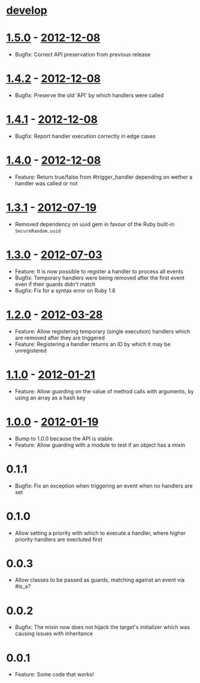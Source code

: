 # [develop](https://github.com/adhearsion/has-guarded-handlers)

# [1.5.0](https://github.com/adhearsion/has-guarded-handlers/compare/v1.4.2...v1.5.0) - [2012-12-08](https://rubygems.org/gems/has-guarded-handlers/versions/1.5.0)
  * Bugfix: Correct API preservation from previous release

# [1.4.2](https://github.com/adhearsion/has-guarded-handlers/compare/v1.4.1...v1.4.2) - [2012-12-08](https://rubygems.org/gems/has-guarded-handlers/versions/1.4.2)
  * Bugfix: Preserve the old 'API' by which handlers were called

# [1.4.1](https://github.com/adhearsion/has-guarded-handlers/compare/v1.4.0...v1.4.1) - [2012-12-08](https://rubygems.org/gems/has-guarded-handlers/versions/1.4.1)
  * Bugfix: Report handler execution correctly in edge cases

# [1.4.0](https://github.com/adhearsion/has-guarded-handlers/compare/v1.3.1...v1.4.0) - [2012-12-08](https://rubygems.org/gems/has-guarded-handlers/versions/1.4.0)
  * Feature: Return true/false from #trigger_handler depending on wether a handler was called or not

# [1.3.1](https://github.com/adhearsion/has-guarded-handlers/compare/v1.3.0...v1.3.1) - [2012-07-19](https://rubygems.org/gems/has-guarded-handlers/versions/1.3.1)
  * Removed dependency on uuid gem in favour of the Ruby built-in `SecureRandom.uuid`

# [1.3.0](https://github.com/adhearsion/has-guarded-handlers/compare/v1.2.0...v1.3.0) - [2012-07-03](https://rubygems.org/gems/has-guarded-handlers/versions/1.3.0)
  * Feature: It is now possible to register a handler to process all events
  * Bugfix: Temporary handlers were being removed after the first event even if their guards didn't match
  * Bugfix: Fix for a syntax error on Ruby 1.8

# [1.2.0](https://github.com/adhearsion/has-guarded-handlers/compare/v1.1.0...v1.2.0) - [2012-03-28](https://rubygems.org/gems/has-guarded-handlers/versions/1.2.0)
  * Feature: Allow registering temporary (single execution) handlers which are removed after they are triggered
  * Feature: Registering a handler returns an ID by which it may be unregistered

# [1.1.0](https://github.com/adhearsion/has-guarded-handlers/compare/v1.0.0...v1.1.0) - [2012-01-21](https://rubygems.org/gems/has-guarded-handlers/versions/1.1.0)
  * Feature: Allow guarding on the value of method calls with arguments, by using an array as a hash key

# [1.0.0](https://github.com/adhearsion/has-guarded-handlers/compare/v0.0.1...v1.0.0) - [2012-01-19](https://rubygems.org/gems/has-guarded-handlers/versions/1.0.0)
  * Bump to 1.0.0 because the API is stable
  * Feature: Allow guarding with a module to test if an object has a mixin

# 0.1.1
  * Bugfix: Fix an exception when triggering an event when no handlers are set

# 0.1.0
  * Allow setting a priority with which to execute a handler, where higher priority handlers are exectuted first

# 0.0.3
  * Allow classes to be passed as guards, matching against an event via #is_a?

# 0.0.2
  * Bugfix: The mixin now does not hijack the target's initializer which was causing issues with inheritance

# 0.0.1
  * Feature: Some code that works!
